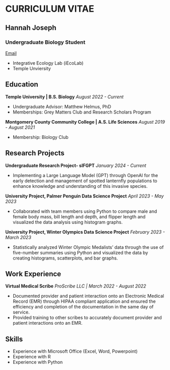 # **CURRICULUM VITAE**
## **Hannah Joseph**
### **Undergraduate Biology Student**
[Email](hmjoseph018@gmail.com)
- Integrative Ecology Lab (iEcoLab)
- Temple Unviersity


## Education
**Temple University | B.S. Biology**
*August 2022 - Current*
- Undergraduate Advisor: Matthew Helmus, PhD
- Memberships: Grey Matters Club and Research Scholars Program

**Montgomery County Community College | A.S. Life Sciences**
*August 2019 - August 2021*
- Membership: Biology Club

## Research Projects
**Undergraduate Research Project- slFGPT**
*January 2024 - Current*

- Implementing a Large Language Model (GPT) through OpenAI for the early detection and management of spotted lanternfly populations to enhance knowledge and understanding of this invasive species.

**University Project, Palmer Penguin Data Science Project**
*April 2023 - May 2023*
- Collaborated with team members using Python to compare male and female body mass, bill length and depth, and flipper length and visualized the data analysis using histogram graphs.

**University Project, Winter Olympics Data Science Project**
*February 2023 - March 2023*
- Statistically analyzed Winter Olympic Medalists’ data through the use of five-number summaries using Python and visualized the data by creating histograms, scatterplots, and bar graphs.

## Work Experience																			

**Virtual Medical Scribe** 
*ProScribe LLC | March 2022 - August 2022*
-	Documented provider and patient interaction onto an Electronic Medical Record (EMR) through HIPAA compliant application and ensured the efficiency and completion of the documentation in the same day of service.
-	Provided training to other scribes to accurately document provider and patient interactions onto an EMR.

## Skills

- Experience with Microsoft Office (Excel, Word, Powerpoint)
- Experience with R
- Experience with Python
